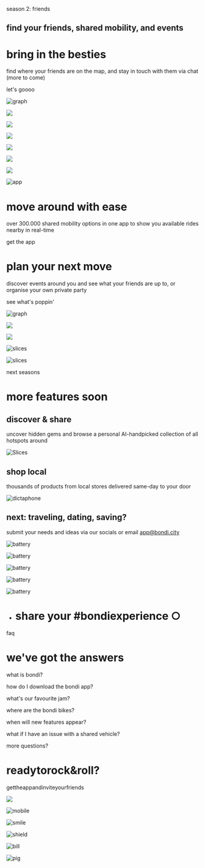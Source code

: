 season 2: friends

## find your friends, shared mobility, and events

# bring in the besties

find where your friends are on the map, and stay in touch with them via chat (more to come)

let's goooo

![graph](https://framerusercontent.com/images/F6Xhq2cjd0P2eIhuUy1W0lPk.png)

![](https://framerusercontent.com/images/XS7fDcD5SOESMLzedFP7xHOJBFE.png)

![](https://framerusercontent.com/images/d298VmKnl2xlqJyU641G2RM3V4.jpg)

![](https://framerusercontent.com/images/mPd6bPHmxddIlK2ZKP1xCoFKtw.jpg)

![](https://framerusercontent.com/images/48SVYDFd7kLPD2dKMIR0o4iG98Q.jpg)

![](https://framerusercontent.com/images/EAO3B7SpfWocAnXSQSn8wuPUZjw.jpeg)

![](https://framerusercontent.com/images/msLNsC4RSNu3mHzBerbL39pbw.png)

![app](https://framerusercontent.com/images/pA8KEdywIADg7jrfb73cWpi03Q.png)

# move around with ease

over 300.000 shared mobility options in one app to show you available rides nearby in real-time

get the app

# plan your next move

discover events around you and see what your friends are up to, or organise your own private party

see what's poppin'

![graph](https://framerusercontent.com/images/KjVAQ1Oz4TICVJT35QWVWVbrYg.png)

![](https://framerusercontent.com/images/lGTTruhY2xu7q7cD6yfSPNDEKI.png)

![](https://framerusercontent.com/images/nUPghS0yrqebjjLQx1vpGomqF0.png)

![slices](https://framerusercontent.com/images/OYZjlpqQYbaIcwKs7Qna8xcf8nI.png)

![slices](https://framerusercontent.com/images/gU9SS7pq3wE5ohBcdOirYueesI.png)

next seasons

# more features soon

## **discover & share**

uncover hidden gems and browse a personal AI-handpicked collection of all hotspots around

![Slices](https://framerusercontent.com/images/oH5mx92SJ4HnMLZ75Cezpyw.png)

## shop local

thousands of products from local stores delivered same-day to your door

![dictaphone](https://framerusercontent.com/images/Y0mwkHivpeizfNqgxseqPmgF1w.png)

## next: traveling, dating, saving?

submit your needs and ideas via our socials or email app@bondi.city

![battery](https://framerusercontent.com/images/QFI4gyYrUcg1uWBtB1QuLHyFcjY.png)

![battery](https://framerusercontent.com/images/INUW3IMSRMjnKHKHu8LtdelYI.png)

![battery](https://framerusercontent.com/images/54Bn8WqlS1Wz4F9D7uUJel4kVI.png)

![battery](https://framerusercontent.com/images/gjikreNP7PB4JI3t669gPFT3dw.png)

![battery](https://framerusercontent.com/images/33DtqN7EKwULOzBBXWPkn2V5PI.png)

- # share your \#bondiexperience ○


faq

# we've got the answers

what is bondi?

how do I download the bondi app?

what's our favourite jam?

where are the bondi bikes?

when will new features appear?

what if I have an issue with a shared vehicle?

more questions?

# readytorock&roll?

gettheappandinviteyourfriends

![](https://framerusercontent.com/images/wv9xkXIvtQuL8euzcujpHD7qUM.webp)

![mobile](https://framerusercontent.com/images/iEvO7XLpmwSlVlgpEzbZKUFKfY.png)

![smile](https://framerusercontent.com/images/c0wp1Zn8ay7GYMs7J3zsE1CAuU.png)

![shield](https://framerusercontent.com/images/5LAhLmTTqoya781Hq3sINgWx4AM.png)

![bill](https://framerusercontent.com/images/S4buhR1ZFVddj4uH8ysubSCxYU.png)

![pig](https://framerusercontent.com/images/NEOPHbPCORTXPPldsi7AxJQyCS0.png)